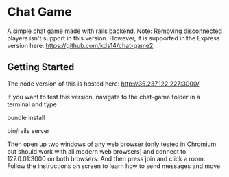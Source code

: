 # Chat Game

A simple chat game made with rails backend. Note: Removing disconnected players isn't support in this version. However, it is supported in the Express version here: https://github.com/kds14/chat-game2

## Getting Started

The node version of this is hosted here: http://35.237.122.227:3000/

If you want to test this version, navigate to the chat-game folder in a terminal and type

bundle install

bin/rails server

Then open up two windows of any web browser (only tested in Chromium but should work with all modern web browsers) and connect to 127.0.01:3000 on both browsers. And then press join and click a room. Follow the instructions on screen to learn how to send messages and move.
